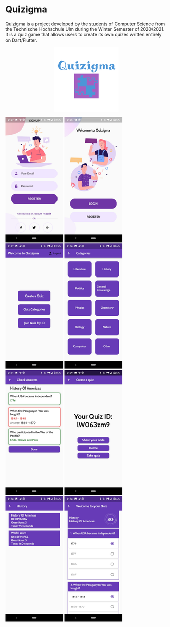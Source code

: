 # Quizigma

Quizigma is a project developed by the students of Computer Science from the Technische Hochschule Ulm during the Winter Semester of 2020/2021. It is a quiz game that allows users to create its own quizes written entirely on Dart/Flutter.

<p align="center">
<img src="images/logo.png" width="200" >
</p>

<p float="center">
  <img src="images/register_screen.jpg" width="180" />
  <img src="images/login_screen.jpg" width="180"" /> 
  <img src="images/main_screen.jpg" width="180" />
  <img src="images/categories_screen.jpg" width="180 />
  <img src="images/creating_a_quiz_screen.jpg" width="180" />
  <img src="images/check_answers_screen.jpg" width="180" />
  <img src="images/quiz_created_id_screen.jpg" width="180" />
  <img src="images/quiz_list_screen.jpg" width="180" />
  <img src="images/quiz_screen.jpg" width="180" />
</p>


